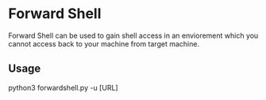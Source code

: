 # Forward Shell

Forward Shell can be used to gain shell access in an enviorement which you cannot access back to your machine from target machine.  

## Usage

python3 forwardshell.py -u [URL] 
